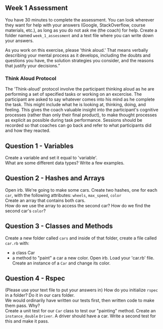 ## Week 1 Assessment
You have 30 minutes to complete the assessment. You can look wherever they want for help with your answers (Google, StackOverflow, course materials, etc.), as long as you do not ask me (the coach) for help. Create a folder named `week_1_assessment` and a text file where you can write down your answers.


As you work on this exercise, please 'think aloud.' That means verbally describing your mental process as it develops, including the doubts and questions you have, the solution strategies you consider, and the reasons that justify your decisions.”

### Think Aloud Protocol

The 'Think-aloud' protocol involve the participant thinking aloud as he are performing a set of specified tasks or working on an excercise. The participant are asked to say whatever comes into his mind as he complete the task. This might include what he is looking at, thinking, doing, and feeling. This gives the coach valuable insight into the participant's cognitive processes (rather than only their final product), to make thought processes as explicit as possible during task performance. Sessions should be recorded so that coaches can go back and refer to what participants did and how they reacted.


## Question 1 - Variables
Create a variable and set it equal to 'variable'.  
What are some different data types? Write a few examples.

## Question 2 - Hashes and Arrays
Open irb. We're going to make some cars.
Create two hashes, one for each `car`, with the following attributes: `wheels`, `max_speed`, `color`  
Create an array that contains both cars.  
How do we use the array to access the second car? How do we find the second car's `color`?

## Question 3 - Classes and Methods
Create a new folder called `cars` and inside of that folder, create a file called `car.rb` with:
 - a class Car
 - a method to "paint" a car a new color.
Open irb. Load your 'car.rb' file. Create an instance of a `Car` and change its color.

## Question 4 - Rspec
(Please use your text file to put your answers in)
How do you initialize `rspec` in a folder? Do it in our cars folder.  
We would ordinarily have written our tests first, then written code to make them pass. Why?  
Create a unit test for our `Car` class to test our "painting" method.
Create an `instance_double` `Driver`. A driver should have a car. Write a second test for this and make it pass.
